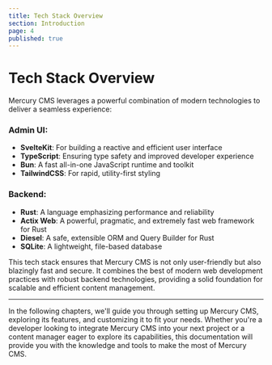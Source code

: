 ```yaml
---
title: Tech Stack Overview
section: Introduction
page: 4
published: true
---
```


# Tech Stack Overview

Mercury CMS leverages a powerful combination of modern technologies to deliver a seamless experience:

### Admin UI:

- **SvelteKit**: For building a reactive and efficient user interface
- **TypeScript**: Ensuring type safety and improved developer experience
- **Bun**: A fast all-in-one JavaScript runtime and toolkit
- **TailwindCSS**: For rapid, utility-first styling

### Backend:

- **Rust**: A language emphasizing performance and reliability
- **Actix Web**: A powerful, pragmatic, and extremely fast web framework for Rust
- **Diesel**: A safe, extensible ORM and Query Builder for Rust
- **SQLite**: A lightweight, file-based database

This tech stack ensures that Mercury CMS is not only user-friendly but also blazingly fast and secure. It combines the best of modern web development practices with robust backend technologies, providing a solid foundation for scalable and efficient content management.

------

In the following chapters, we'll guide you through setting up Mercury CMS, exploring its features, and customizing it to fit your needs. Whether you're a developer looking to integrate Mercury CMS into your next project or a content manager eager to explore its capabilities, this documentation will provide you with the knowledge and tools to make the most of Mercury CMS.
